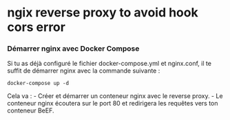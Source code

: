 # ngix reverse proxy to avoid hook cors error

### Démarrer nginx avec Docker Compose

Si tu as déjà configuré le fichier docker-compose.yml et nginx.conf, il te suffit de démarrer nginx avec la commande suivante :

```
docker-compose up -d
```

Cela va :
    - Créer et démarrer un conteneur nginx avec le reverse proxy.
    - Le conteneur nginx écoutera sur le port 80 et redirigera les requêtes vers ton conteneur BeEF.